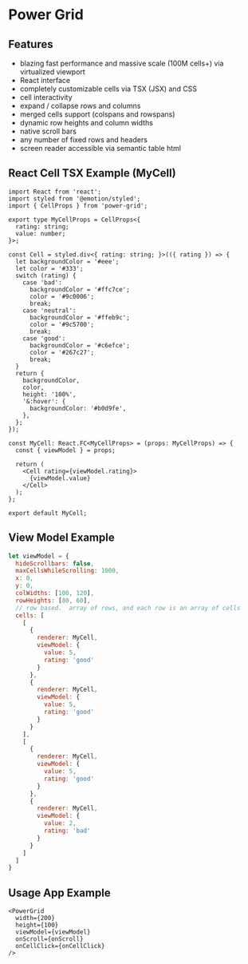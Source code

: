 # Power Grid

## Features
* blazing fast performance and massive scale (100M cells+) via virtualized viewport
* React interface
* completely customizable cells via TSX (JSX) and CSS
* cell interactivity
* expand / collapse rows and columns
* merged cells support (colspans and rowspans)
* dynamic row heights and column widths
* native scroll bars
* any number of fixed rows and headers
* screen reader accessible via semantic table html

## React Cell TSX Example (MyCell)

```TSX
import React from 'react';
import styled from '@emotion/styled';
import { CellProps } from 'power-grid';

export type MyCellProps = CellProps<{
  rating: string;
  value: number;
}>;

const Cell = styled.div<{ rating: string; }>(({ rating }) => {
  let backgroundColor = '#eee';
  let color = '#333';
  switch (rating) {
    case 'bad':
      backgroundColor = '#ffc7ce';
      color = '#9c0006';
      break;
    case 'neutral':
      backgroundColor = '#ffeb9c';
      color = '#9c5700';
      break;
    case 'good':
      backgroundColor = '#c6efce';
      color = '#267c27';
      break;
  }
  return {
    backgroundColor,
    color,
    height: '100%',
    '&:hover': {
      backgroundColor: '#b0d9fe',
    },
  };
});

const MyCell: React.FC<MyCellProps> = (props: MyCellProps) => {
  const { viewModel } = props;

  return (
    <Cell rating={viewModel.rating}>
      {viewModel.value}
    </Cell>
  );
};

export default MyCell;
```

## View Model Example 

```javascript
let viewModel = {
  hideScrollbars: false,
  maxCellsWhileScrolling: 1000,
  x: 0,
  y: 0,
  colWidths: [100, 120],
  rowHeights: [80, 60],
  // row based.  array of rows, and each row is an array of cells
  cells: [
    [
      {
        renderer: MyCell,
        viewModel: {
          value: 5,
          rating: 'good'
        }
      },
      {
        renderer: MyCell,
        viewModel: {
          value: 5,
          rating: 'good'
        }
      }
    ],
    [
      {
        renderer: MyCell,
        viewModel: {
          value: 5,
          rating: 'good'
        }
      },
      {
        renderer: MyCell,
        viewModel: {
          value: 2,
          rating: 'bad'
        }
      }
    ]
  ]
}
```

## Usage App Example

```JSX
<PowerGrid
  width={200}
  height={100}
  viewModel={viewModel}
  onScroll={onScroll}
  onCellClick={onCellClick}
/>
```
